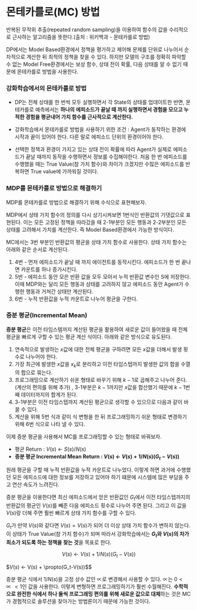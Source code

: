 # 몬테카를로(MC) 방법

 반복된 무작위 추출(repeated random sampling)을 이용하여 함수의 값을 수리적으로 근사하는 알고리즘을 뜻한다.(출처 : 위키백과 - 몬테카를로 방법)

DP에서는 Model Based환경에서 정책을 평가하고 제어해 문제를 단위로 나누어서 순차적으로 계산한 뒤 최적의 정책을 찾을 수 있다. 하지만 모델의 구조를 정확히 파악할 수 없는 Model Free환경에서는 보상 함수, 상태 전이 확률, 다음 상태를 알 수 없기 때문에 몬테카를로 방법을 사용한다.

### 강화학습에서의 몬테카를로 방법
* DP는 전체 상태를 한 번씩 모두 실행하면서 각 State의 상태를 업데이트한 반면, 몬테카를로 예측에서는 **하나의 에피소드가 끝날 때 까지 실행하면서 경험을 모으고 누적한 경험을 평균내어 가치 함수를 근사적으로 계산한다.**

* 강화학습에서 몬테카를로 방법을 사용하기 위한 조건 : Agent가 동작하는 환경에 시작과 끝이 있어야 한다. 다른 말로 에피소드 단위의 환경이어야 한다.

* 선택한 정책과 환경이 가지고 있는 상태 전이 확률에 따라 Agent가 실제로 에피소드가 끝날 때까지 동작을 수행하면서 정보를 수집해야한다. 처음 한 번 에피소드를 수행했을 때는 True Value(참 가치 함수)와 차이가 크겠지만 수많은 에피소드를 반복하면 True value에 가까워질 것이다.

### MDP를 몬테카를로 방법으로 해결하기
MDP를 몬테카를로 방법으로 해결하기 위해 수식으로 표현해보자.

MDP에서 상태 가치 함수의 정의를 다시 상기시켜보면 1번식인 반환값의 기댓값으로 표현된다. 이는 모든 고정된 정책을 따라갔을 때 2-1부분인 모든 행동과 2-2부분인 모든 상태를 고려해서 가치를 계산한다. 즉 Model Based환경에서 가능한 방식이다.

MC에서는 3번 부분인 반환값의 평균을 상태 가치 함수로 사용한다. 상태 가치 함수는 아래와 같은 순서로 계산된다.
  1. 4번 - 먼저 에피소드가 끝날 때 까지 에이전트를 동작시킨다. 에피소드가 한 번 끝나면 카운트를 하나 증가시킨다.
  2. 5번 - 에피소드 동안 모은 반환 값을 모두 모아서 누적 반환값 변수인 S에 저장한다. 이때 MDP와는 달리 모든 행동과 상태를 고려하지 않고 에피소드 동안 Agent가 수행한 행동과 거쳐간 상태만 계산된다.
  3. 6번 - 누적 반환값을 누적 카운트로 나누어 평균을 구한다.

### 증분 평균(Incremental Mean)
**증분 평균**은 이전 타임스템까지 계산된 평균을 활용하여 새로운 값이 들어왔을 때 전체 평균을 빠르게 구할 수 있는 평균 계산 식이다. 아래와 같은 방식으로 유도된다.

1. 연속적으로 발생하는 $x$값에 대한 전체 평균을 구하려면 모든 $x$값을 더해서 발생 횟수로 나누어야 한다.
2. 가장 최근에 발생한 $x$값을  $x_k$로 분리하고 이전 타임스텝까지 발생한 값의 합을 수열의 합으로 묶는다.
3. 프로그래밍으로 계산하기 쉬운 형태로 바꾸기 위해 $k-1$로 곱해주고 나누어 준다.(계산의 편의를 위해 추가) , 3-1부분은 $k-1$까지만 $x$값을 합산했기 때문에 $k-1$번째 데이터까지의 합계가 된다.
4. 3-1부분은 이전 타임스텝까지 계산된 평균으로 생각할 수 있으므로 다음과 같이 바꿀 수 있다.
5. 계산을 위해 5번 식과 같이 식 변형을 한 뒤 프로그래밍하기 쉬운 형태로 변경하기 위해 6번 식으로 나타 낼 수 있다.

이제 증분 평균을 사용해서 MC를 프로그래밍할 수 있는 형태로 바꿔보자.
* 평균 Return : $V(s)$ ← $S(s)/N(s)$
* **증분 평균 Incremental Mean Return : $V(s)$ ← $V(s) + 1/N(s)(G_t-V(s))$**

원래 평균을 구할 때 누적 반환값을 누적 카운트로 나누었다. 이렇게 하면 과거에 수행했던 모든 에피소드에 대한 정보를 저장하고 있어야 하기 떄문에 시스템에 많은 부담을 주고 연산 속도가 느려진다.

증분 평균을 이용한다면  최신 에피소드에서 얻은 반환값인 $G_t$에서 이전 타임스텝까지의 반환값의 평균인 $V(s)$를 빼준 다음 에피소드 횟수로 나누어 주면 된다. 그리고 이 값을 $V(s)$랑 더해 주면 훨씬 빠르게 상태 가치 함수를 구할 수 있다.

$G_t$가 만약 $V(s)$와 같다면  $V(s)=V(s)$가 되어 더 이상 상태 가치 함수가 변하지 않는다. 이 상태가 True Value(참 가치 함수)가 되며 따라서 강화학습에서는 **$G_t$와 $V(s)$의 차가 최소가 되도록 하는 정책을 찾는 것**을 목표로 한다.

$$V(s) ← V(s) + 1/N(s)(G_t-V(s))$$

$$V(s)$ ← V(s) + \propto(G_t-V(s))$$

증분 평균 식에서 $1/N(s)$을 고정 상수 값인 $\propto$로 변경해서 사용할 수 있다. $\propto$는 $0<\propto<1$인 값을 사용한다. 이렇게 변형하면 프로그래밍하기가 훨씬 수월해진다. **수학적으로 완전한 식에서 하나 둘씩 프로그래밍 편의를 위해 새로운 값으로 대체**하는 것은 MC가 경험적으로 솔루션을 찾아가는 방법론이기 때문에 가능한 것이다.

